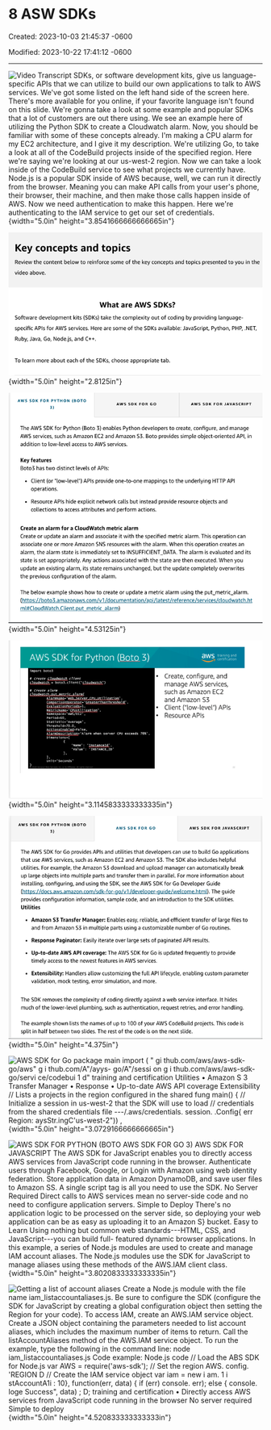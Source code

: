 # 8 ASW SDKs

Created: 2023-10-03 21:45:37 -0600

Modified: 2023-10-22 17:41:12 -0600

---

![Video Transcript SDKs, or software development kits, give us language-specific APIs that we can utilize to build our own applications to talk to AWS services. We've got some listed on the left hand side of the screen here. There's more available for you online, if your favorite language isn't found on this slide. We're gonna take a look at some example and popular SDKs that a lot of customers are out there using. We see an example here of utilizing the Python SDK to create a Cloudwatch alarm. Now, you should be familiar with some of these concepts already. I'm making a CPU alarm for my EC2 architecture, and I give it my description. We're utilizing Go, to take a look at all of the CodeBuild projects inside of the specified region. Here we're saying we're looking at our us-west-2 region. Now we can take a look inside of the CodeBuild service to see what projects we currently have. Node.js is a popular SDK inside of AWS because, well, we can run it directly from the browser. Meaning you can make API calls from your user's phone, their browser, their machine, and then make those calls happen inside of AWS. Now we need authentication to make this happen. Here we're authenticating to the IAM service to get our set of credentials. ](../../../media/AWS-DevOps-Module-3-8-ASW-SDKs-image1.png){width="5.0in" height="3.8541666666666665in"}



![Key concepts and topics Review the content below to reinforce some of the key concepts and topics presented to you in the video above. What are AWS SDKs? Software development kits (SDKs) take the complexity out of coding by providing language- specific APIs for AWS services. Here are some of the SDKs available: JavaScript, Python, PHP, .NET, Ruby, Java, Go, Node.js, and C++. To learn more about each of the SDKs, choose appropriate tab. ](../../../media/AWS-DevOps-Module-3-8-ASW-SDKs-image2.png){width="5.0in" height="2.8125in"}



![](../../../media/AWS-DevOps-Module-3-8-ASW-SDKs-image3.png){width="5.0in" height="4.53125in"}

![AWS SDK for Python 3) Create t = bot03. c i e n t ( • Create a Namespace-'AES/EC2 , period-60, Stati , Threshold-70.0. when sen•er• cpu exceeds 70*' . Dimensions-t 'Name': Seconds training and certification Create, configure, and manage AWS services, such as Amazon EC2 and Amazon S3 Client ("low-level") APIs Resource APIs ](../../../media/AWS-DevOps-Module-3-8-ASW-SDKs-image4.png){width="5.0in" height="3.1145833333333335in"}



![](../../../media/AWS-DevOps-Module-3-8-ASW-SDKs-image5.png){width="5.0in" height="4.375in"}



![AWS SDK for Go package main import ( " gi thub.com/aws/aws-sdk-go/aws" g i thub.com/A"/ayys- go/A"/sessi on g i thub.com/aws/aws-sdk-go/servi ce/codebui 1 d" training and certification Utilities • Amazon S 3 Transfer Manager • Response • Up-to-date AWS API coverage Extensibility // Lists a projects in the region configured in the shared fung main() { // Initialize a session in us-west-2 that the SDK will use to load // credentials from the shared credentials file ---/.aws/credentials. session. .Config{ err Region: aysStr.ingC'us-west-2")) , ](../../../media/AWS-DevOps-Module-3-8-ASW-SDKs-image6.png){width="5.0in" height="3.0729166666666665in"}



![AWS SDK FOR PYTHON (BOTO AWS SDK FOR GO 3) AWS SDK FOR JAVASCRIPT The AWS SDK for JavaScript enables you to directly access AWS services from JavaScript code running in the browser. Authenticate users through Facebook, Google, or Login with Amazon using web identity federation. Store application data in Amazon DynamoDB, and save user files to Amazon SS. A single script tag is all you need to use the SDK. No Server Required Direct calls to AWS services mean no server-side code and no need to configure application servers. Simple to Deploy There's no application logic to be processed on the server side, so deploying your web application can be as easy as uploading it to an Amazon S} bucket. Easy to Learn Using nothing but common web standards---HTML, CSS, and JavaScript---you can build full- featured dynamic browser applications. In this example, a series of Node.js modules are used to create and manage IAM account aliases. The Node.js modules use the SDK for JavaScript to manage aliases using these methods of the AWS.IAM client class. ](../../../media/AWS-DevOps-Module-3-8-ASW-SDKs-image7.png){width="5.0in" height="3.8020833333333335in"}



![Getting a list of account aliases Create a Node.js module with the file name iam_listaccountaliases.js. Be sure to configure the SDK (configure the SDK for JavaScript by creating a global configuration object then setting the Region for your code). To access IAM, create an AWS.IAM service object. Create a JSON object containing the parameters needed to list account aliases, which includes the maximum number of items to return. Call the listAccountAliases method of the AWS.IAM service object. To run the example, type the following in the command line: node iam_listaccountaliases.js Code example: Node.js code // Load the ABS SDK for Node.js var AWS = require('aws-sdk'); // Set the region AWS. config. 'REGION D // Create the IAM service object var iam = new i am. 1 i stAccountA1i : 10}, function(err, data) { if (err) console. err); else { console. loge Success", data) ; D; training and certification • Directly access AWS services from JavaScript code running in the browser No server required Simple to deploy ](../../../media/AWS-DevOps-Module-3-8-ASW-SDKs-image8.png){width="5.0in" height="4.520833333333333in"}








